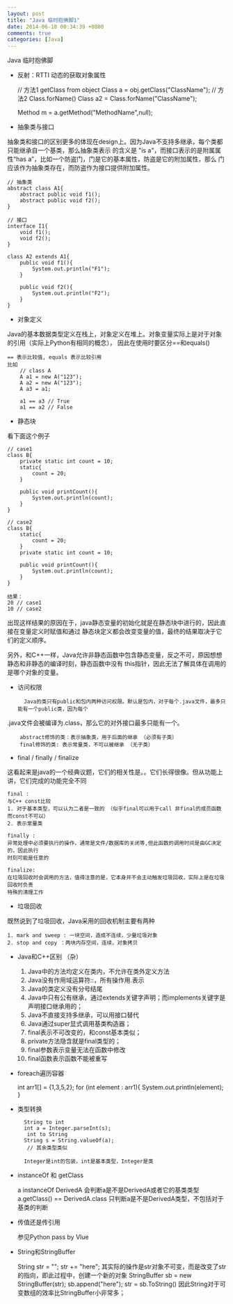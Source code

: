 ```yaml
---
layout: post
title: "Java 临时抱佛脚1"
date: 2014-06-18 00:34:39 +0800
comments: true
categories: [Java]
---
```


Java 临时抱佛脚

* 反射：RTTI
动态的获取对象属性 


    // 方法1 getClass from object
    Class a = obj.getClass("ClassName");
    // 方法2 Class.forName()
    Class a2 = Class.forName("ClassName");
    
    Method m = a.getMethod("MethodName",null);

* 抽象类与接口

抽象类和接口的区别更多的体现在design上。因为Java不支持多继承，每个类都只能继承自一个基类，那么抽象类表示
的含义是 "is a"，而接口表示的是附属属性“has a”，比如一个防盗门，门是它的基本属性，防盗是它的附加属性，那么
门应该作为抽象类存在，而防盗作为接口提供附加属性。
    
    // 抽象类
    abstract class A1{    
        abstract public void f1();
        abstract public void f2();
    }
    
    // 接口
    interface I1{
        void f1();
        void f2();
    }
    
    class A2 extends A1{
        public void f1(){
            System.out.println("F1");
        }
        
        public void f2(){
            System.out.println("F2");
        }
    }

* 对象定义

Java的基本数据类型定义在栈上，对象定义在堆上。对象变量实际上是对于对象的引用（实际上Python有相同的概念），
因此在使用时要区分==和equals()
   
    == 表示比较值, equals 表示比较引用
    比如
        // class A
        A a1 = new A("123");
        A a2 = new A("123");
        A a3 = a1;
        
        a1 == a3 // True
        a1 == a2 // False

* 静态块

看下面这个例子

    // case1
    class B{
        private static int count = 10;
        static{
            count = 20;
        }
        
        public void printCount(){
            System.out.println(count);
        }
    }
    
    // case2    
    class B{
        static{
            count = 20;
        }
        private static int count = 10;
        
        public void printCount(){
            System.out.println(count);
        }
    }    
    
    结果：
    20 // case1
    10 // case2

出现这样结果的原因在于，java静态变量的初始化就是在静态块中进行的，因此直接在变量定义时赋值和通过
静态块定义都会改变变量的值，最终的结果取决于它们的定义顺序。

另外，和C++一样，Java允许非静态函数中包含静态变量，反之不可，原因想想静态和非静态的编译时刻，静态函数中没有
this指针，因此无法了解具体在调用的是哪个对象的变量。

    
* 访问权限

        Java的类只有public和包内两种访问权限。默认是包内，对于每个.java文件，最多只能有一个public类，因为每个
.java文件会被编译为.class，那么它的对外接口最多只能有一个。

        abstract修饰的类：表示抽象类，用于后面的继承 （必须有子类）
        final修饰的类: 表示常量类，不可以被继承 （无子类）

* final / finally / finalize

这看起来是java的一个经典议题，它们的相关性是。。它们长得很像。但从功能上讲，它们完成的功能完全不同

    final : 
    与C++ const比较
    1. 对于基本类型，可以认为二者是一致的 （似乎final可以用于call 非final的成员函数而const不可以）
    2. 表示常量类

    finally :
    异常处理中必须要执行的操作，通常是文件/数据库的关闭等,但此函数的调用时间是由GC决定的，因此执行
    时刻可能是任意的

    finalize:
    在垃圾回收时会调用的方法，值得注意的是，它本身并不会主动触发垃圾回收，实际上是在垃圾回收时负责
    特殊的清理工作

* 垃圾回收

既然说到了垃圾回收，Java采用的回收机制主要有两种

    1. mark and sweep : 一块空间，造成不连续，少量垃圾对象
    2. stop and copy ：两块内存空间，连续，对象拷贝

* Java和C++区别 （杂）


    1. Java中的方法均定义在类内，不允许在类外定义方法
    2. Java没有作用域运算符::，所有操作用.表示
    3. Java的类定义没有分号结尾
    4. Java中只有公有继承，通过extends关键字声明；而implements关键字是声明接口继承用的；
    5. Java不直接支持多继承，可以用接口替代
    6. Java通过super显式调用基类构造器；
    7. final表示不可改变的，和const基本类似；
    8. private方法隐含就是final类型的；
    9. final参数表示变量无法在函数中修改
    10. final函数表示函数不能被重写


* foreach遍历容器


    int arr1[] = {1,3,5,2};
    for (int element : arr1){
        System.out.println(element);
    }

* 类型转换

        String to int
        int a = Integer.parseInt(s);
         int to String
        String s = String.valueOf(a);
         // 其余类型类似
    
        Integer是int的包装，int是基本类型，Integer是类

* instanceOf 和 getClass


    a instanceOf DerivedA 会判断a是不是DerivedA或者它的基类类型
    a.getClass() == DerivedA.class 只判断a是不是DerivedA类型，不包括对于基类的判断

* 传值还是传引用


    参见Python pass by Vlue

* String和StringBuffer


    String str = "";
    str += "here";
    其实际的操作是str对象不可变，而是改变了str的指向，即此过程中，创建一个新的对象 StringBuffer sb = new StringBuffer(str); sb.append("here"); str = sb.ToString()
    因此String对于可变数组的效率比StringBuffer小非常多；
